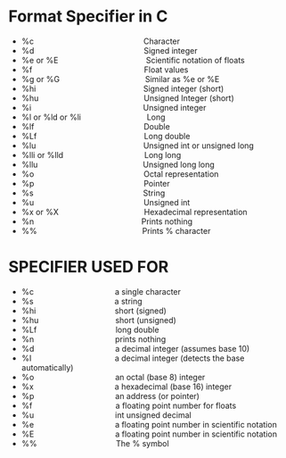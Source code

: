 # Format Specifier in C

*   %c                                                  Character
*   %d                                                  Signed integer
*   %e or %E                                        Scientific notation of floats
*   %f                                                   Float values
*   %g or %G                                       Similar as %e or %E
*   %hi                                                 Signed integer (short)
*   %hu                                                Unsigned Integer (short)
*   %i                                                   Unsigned integer
*   %l or %ld or %li                              Long
*   %lf                                                  Double
*   %Lf                                                 Long double
*   %lu                                                 Unsigned int or unsigned long
*   %lli or %lld                                     Long long
*   %llu                                                Unsigned long long
*   %o                                                  Octal representation
*   %p                                                  Pointer
*   %s                                                  String
*   %u                                                  Unsigned int
*   %x or %X                                       Hexadecimal representation
*   %n                                                 Prints nothing
*   %%                                                Prints % character

# SPECIFIER  USED FOR

*   %c                                     a single character
*   %s                                     a string
*   %hi                                    short (signed)
*   %hu                                   short (unsigned)
*   %Lf                                    long double
*   %n                                     prints nothing
*   %d                                     a decimal integer (assumes base 10)
*   %I                                      a decimal integer (detects the base automatically)
*   %o                                     an octal (base 8) integer
*   %x                                     a hexadecimal (base 16) integer
*   %p                                     an address (or pointer)
*   %f                                      a floating point number for floats
*   %u                                     int unsigned decimal
*   %e                                     a floating point number in scientific notation
*   %E                                     a floating point number in scientific notation
*   %%                                    The % symbol

